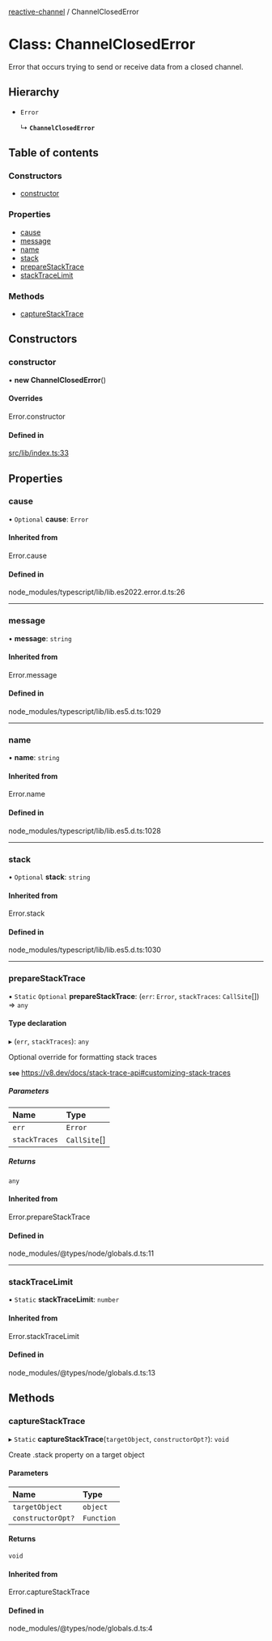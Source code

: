 [reactive-channel](../README.md) / ChannelClosedError

# Class: ChannelClosedError

Error that occurs trying to send or receive data from
a closed channel.

## Hierarchy

- `Error`

  ↳ **`ChannelClosedError`**

## Table of contents

### Constructors

- [constructor](ChannelClosedError.md#constructor)

### Properties

- [cause](ChannelClosedError.md#cause)
- [message](ChannelClosedError.md#message)
- [name](ChannelClosedError.md#name)
- [stack](ChannelClosedError.md#stack)
- [prepareStackTrace](ChannelClosedError.md#preparestacktrace)
- [stackTraceLimit](ChannelClosedError.md#stacktracelimit)

### Methods

- [captureStackTrace](ChannelClosedError.md#capturestacktrace)

## Constructors

### constructor

• **new ChannelClosedError**()

#### Overrides

Error.constructor

#### Defined in

[src/lib/index.ts:33](https://github.com/cdellacqua/channel.js/blob/main/src/lib/index.ts#L33)

## Properties

### cause

• `Optional` **cause**: `Error`

#### Inherited from

Error.cause

#### Defined in

node_modules/typescript/lib/lib.es2022.error.d.ts:26

___

### message

• **message**: `string`

#### Inherited from

Error.message

#### Defined in

node_modules/typescript/lib/lib.es5.d.ts:1029

___

### name

• **name**: `string`

#### Inherited from

Error.name

#### Defined in

node_modules/typescript/lib/lib.es5.d.ts:1028

___

### stack

• `Optional` **stack**: `string`

#### Inherited from

Error.stack

#### Defined in

node_modules/typescript/lib/lib.es5.d.ts:1030

___

### prepareStackTrace

▪ `Static` `Optional` **prepareStackTrace**: (`err`: `Error`, `stackTraces`: `CallSite`[]) => `any`

#### Type declaration

▸ (`err`, `stackTraces`): `any`

Optional override for formatting stack traces

**`see`** https://v8.dev/docs/stack-trace-api#customizing-stack-traces

##### Parameters

| Name | Type |
| :------ | :------ |
| `err` | `Error` |
| `stackTraces` | `CallSite`[] |

##### Returns

`any`

#### Inherited from

Error.prepareStackTrace

#### Defined in

node_modules/@types/node/globals.d.ts:11

___

### stackTraceLimit

▪ `Static` **stackTraceLimit**: `number`

#### Inherited from

Error.stackTraceLimit

#### Defined in

node_modules/@types/node/globals.d.ts:13

## Methods

### captureStackTrace

▸ `Static` **captureStackTrace**(`targetObject`, `constructorOpt?`): `void`

Create .stack property on a target object

#### Parameters

| Name | Type |
| :------ | :------ |
| `targetObject` | `object` |
| `constructorOpt?` | `Function` |

#### Returns

`void`

#### Inherited from

Error.captureStackTrace

#### Defined in

node_modules/@types/node/globals.d.ts:4
